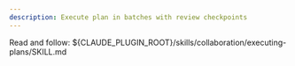 ```yaml
---
description: Execute plan in batches with review checkpoints
---
```


Read and follow: ${CLAUDE_PLUGIN_ROOT}/skills/collaboration/executing-plans/SKILL.md
